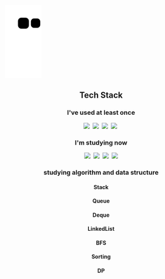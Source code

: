 <!-- ![readme용](https://user-images.githubusercontent.com/91775368/165101080-3137860e-4d1f-4ff7-933c-01fe30240a21.png) -->
![snake gif](https://github.com/Lsapee/Lsapee/blob/output/github-contribution-grid-snake.svg)
<h2 align="center">Tech Stack</h2>
<h3 align="center">I've used at least once</h3>
<p align="center">
<img src="https://img.shields.io/badge/Java-orange?style=flat-square&logo=Java&logoColor=white"/></a>&nbsp
<img src="https://img.shields.io/badge/Go-blue?style=flat-square&logo=Go&logoColor=white"/></a>&nbsp
<img src="https://img.shields.io/badge/springboot-green?style=flat-square&logo=springboot&logoColor=white"/></a>&nbsp
<img src="https://img.shields.io/badge/MySQL-skyblue?style=flat-square&logo=MySQL&logoColor=white"/></a>&nbsp
</p>
<h3 align="center">I'm studying now</h3>
<p align="center">
<img src="https://img.shields.io/badge/JavaScript-yellow?style=flat-square&logo=JavaScript&logoColor=white"/></a>&nbsp
<img src="https://img.shields.io/badge/C++-00599C?style=flat-square&logo=cplusplus&logoColor=white"/></a>&nbsp
<img src="https://img.shields.io/badge/flutter-blue?style=flat-square&logo=flutter&logoColor=white"/></a>&nbsp
<img src="https://img.shields.io/badge/AWS-333333?style=flat-square&logo=amazonaws&logoColor=white"/></a>
</p>



<h3 align="center">studying algorithm and data structure</h3>
<h4 align="center">Stack</h4>
<h4 align="center">Queue</h4>
<h4 align="center">Deque</h4>
<h4 align="center">LinkedList</h4>
<h4 align="center">BFS</h4>
<h4 align="center">Sorting</h4>
<h4 align="center">DP</h4>

<!--
**LSapee/LSapee** is a ✨ _special_ ✨ repository because its `README.md` (this file) appears on your GitHub profile.

Here are some ideas to get you starte

- 🔭 I’m currently working on ...
- 🌱 I’m currently learning ...
- 👯 I’m looking to collaborate on ...
- 🤔 I’m looking for help with ...
- 💬 Ask me about ...
- 📫 How to reach me: ...
- 😄 Pronouns: ...
- ⚡ Fun fact: ...
-->
